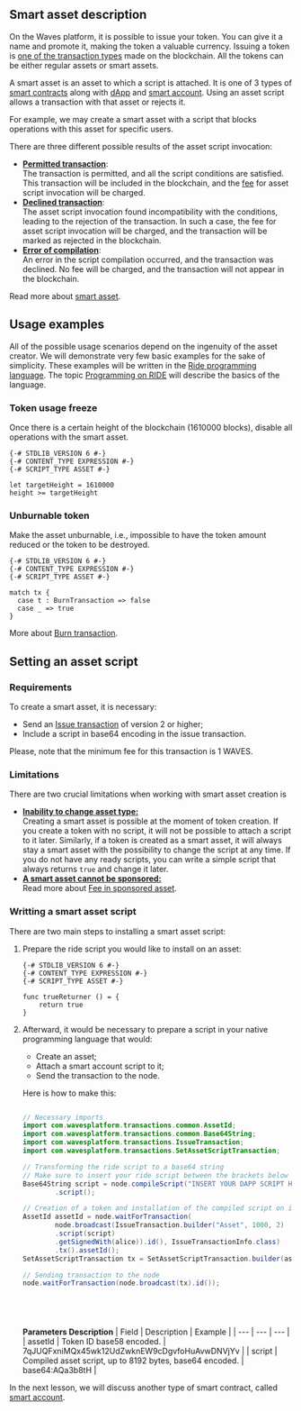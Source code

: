 ## Smart asset description ##

On the Waves platform, it is possible to issue your token.
You can give it a name and promote it, making the token a valuable currency.
Issuing a token is [one of the transaction types]() made on the blockchain.
All the tokens can be either regular assets or smart assets.

A smart asset is an asset to which a script is attached.
It is one of 3 types of [smart contracts](https://docs.waves.tech/en/building-apps/smart-contracts/waves-smart-contracts-overview) along with [dApp]() and [smart account]().
Using an asset script allows a transaction with that asset or rejects it.

For example, we may create a smart asset with a script that blocks operations with this asset for specific users.

There are three different possible results of the asset script invocation:

- **<u>Permitted transaction</u>**:  
  The transaction is permitted, and all the script conditions are satisfied.
  This transaction will be included in the blockchain, and the [fee](https://docs.waves.tech/en/building-apps/smart-contracts/what-is-smart-asset#smart-asset-fees) for asset script invocation will be charged.
- **<u>Declined transaction</u>**:  
  The asset script invocation found incompatibility with the conditions, leading to the rejection of the transaction.
  In such a case, the fee for asset script invocation will be charged, and the transaction will be marked as rejected in the blockchain.
- **<u>Error of compilation</u>**:  
  An error in the script compilation occurred, and the transaction was declined.
  No fee will be charged, and the transaction will not appear in the blockchain.

Read more about [smart asset](https://docs.waves.tech/en/building-apps/smart-contracts/what-is-smart-asset).

## Usage examples ##

All of the possible usage scenarios depend on the ingenuity of the asset creator.
We will demonstrate very few basic examples for the sake of simplicity.
These examples will be written in the [Ride programming language](https://docs.waves.tech/en/ride/).
The topic [Programming on RIDE]() will describe the basics of the language.

### Token usage freeze ###

Once there is a certain height of the blockchain (1610000 blocks), disable all operations with the smart asset. 

<CodeBlock>

```ride
{-# STDLIB_VERSION 6 #-}
{-# CONTENT_TYPE EXPRESSION #-}
{-# SCRIPT_TYPE ASSET #-}

let targetHeight = 1610000
height >= targetHeight
```

</CodeBlock>

### Unburnable token ###

Make the asset unburnable, i.e., impossible to have the token amount reduced or the token to be destroyed. 

<CodeBlock>

```ride
{-# STDLIB_VERSION 6 #-}
{-# CONTENT_TYPE EXPRESSION #-}
{-# SCRIPT_TYPE ASSET #-}

match tx {
  case t : BurnTransaction => false
  case _ => true
}
```

</CodeBlock>

More about [Burn transaction](https://docs.waves.tech/en/blockchain/transaction-type/burn-transaction).

## Setting an asset script ##

### Requirements ###
To create a smart asset, it is necessary:

- Send an [Issue transaction](https://docs.waves.tech/en/blockchain/transaction-type/issue-transaction) of version 2 or higher;
- Include a script in base64 encoding in the issue transaction.

Please, note that the minimum fee for this transaction is 1 WAVES.

### Limitations ###
There are two crucial limitations when working with smart asset creation is

- **<u>Inability to change asset type:</u>**  
  Creating a smart asset is possible at the moment of token creation.
  If you create a token with no script, it will not be possible to attach a script to it later.
  Similarly, if a token is created as a smart asset, it will always stay a smart asset with the possibility to change the script at any time.
  If you do not have any ready scripts, you can write a simple script that always returns `true` and change it later.
- **<u>A smart asset cannot be sponsored:</u>**  
  Read more about [Fee in sponsored asset](https://docs.waves.tech/en/blockchain/transaction/transaction-fee#fee-in-sponsored-asset).


### Writting a smart asset script ###

There are two main steps to installing a smart asset script:
1. Prepare the ride script you would like to install on an asset:

    <CodeBlock>

    ```ride
    {-# STDLIB_VERSION 6 #-}
    {-# CONTENT_TYPE EXPRESSION #-}
    {-# SCRIPT_TYPE ASSET #-}

    func trueReturner () = {
        return true
    }
    ```

    </CodeBlock>

2. Afterward, it would be necessary to prepare a script in your native programming language that would:

    - Create an asset;
    - Attach a smart account script to it;
    - Send the transaction to the node.

    Here is how to make this:

    <CodeBlock>

    ```js
    ```
    ```java
    // Necessary imports
    import com.wavesplatform.transactions.common.AssetId;
    import com.wavesplatform.transactions.common.Base64String;
    import com.wavesplatform.transactions.IssueTransaction;
    import com.wavesplatform.transactions.SetAssetScriptTransaction;

    // Transforming the ride script to a base64 string
    // Make sure to insert your ride script between the brackets below
    Base64String script = node.compileScript("INSERT YOUR DAPP SCRIPT HERE")
            .script();

    // Creation of a token and installation of the compiled script on it
    AssetId assetId = node.waitForTransaction(
            node.broadcast(IssueTransaction.builder("Asset", 1000, 2)
            .script(script)
            .getSignedWith(alice)).id(), IssueTransactionInfo.class)
            .tx().assetId();
    SetAssetScriptTransaction tx = SetAssetScriptTransaction.builder(assetId, script).getSignedWith(alice);

    // Sending transaction to the node
    node.waitForTransaction(node.broadcast(tx).id());
    ```
    ```php
    ```
    ```csharp
    ```
    ```go
    ```
    ```python
    ```

    </CodeBlock>

    **Parameters Description**
    | Field | Description | Example |
    | --- | --- | --- |
    | assetId | Token ID base58 encoded. | 7qJUQFxniMQx45wk12UdZwknEW9cDgvfoHuAvwDNVjYv |
    | script | Compiled asset script, up to 8192 bytes, base64 encoded. | base64:AQa3b8tH |
  
In the next lesson, we will discuss another type of smart contract, called [smart account]().